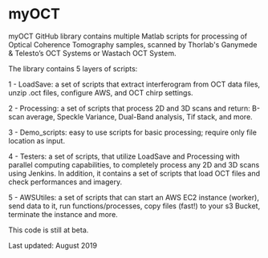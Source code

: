# myOCT
myOCT GitHub library contains multiple Matlab scripts for processing of Optical Coherence Tomography samples, scanned by Thorlab's Ganymede & Telesto’s OCT Systems or Wastach OCT System.

The library contains 5 layers of scripts:

1 - LoadSave: a set of scripts that extract interferogram from OCT data files, unzip .oct files, configure AWS, and OCT chirp settings.

2 - Processing: a set of scripts that process 2D and 3D scans and return: B-scan average, Speckle Variance, Dual-Band analysis, Tif stack, and more.

3 - Demo_scripts: easy to use scripts for basic processing; require only file location as input.

4 - Testers: a set of scripts, that utilize LoadSave and Processing with parallel computing capabilities, to completely process any 2D and 3D scans using Jenkins. In addition, it contains  a set of scripts that load OCT files and check performances and imagery.

5 - AWSUtiles: a set of scripts that can start an AWS EC2 instance (worker), send data to it, run functions/processes, copy files (fast!) to your s3 Bucket, terminate the instance and more. 

This code is still at beta.

 Last updated: August 2019
